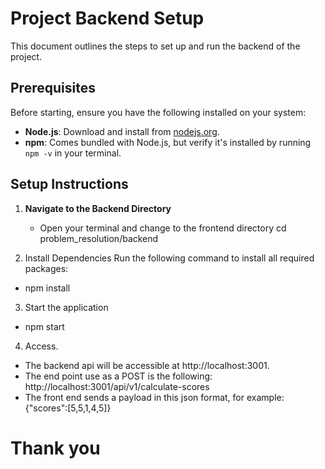 # Project Backend Setup

This document outlines the steps to set up and run the backend of the project.

## Prerequisites

Before starting, ensure you have the following installed on your system:
- **Node.js**: Download and install from [nodejs.org](https://nodejs.org/).
- **npm**: Comes bundled with Node.js, but verify it's installed by running `npm -v` in your terminal.

## Setup Instructions

1. **Navigate to the Backend Directory**
   - Open your terminal and change to the frontend directory
     cd problem_resolution/backend


2. Install Dependencies
Run the following command to install all required packages:
- npm install


3. Start the application
- npm start

4. Access.
- The backend api will be accessible at http://localhost:3001.
- The end point use as a POST is the following:
    http://localhost:3001/api/v1/calculate-scores
- The front end sends a payload in this json format, for example:
    {"scores":[5,5,1,4,5]} 


# Thank you
